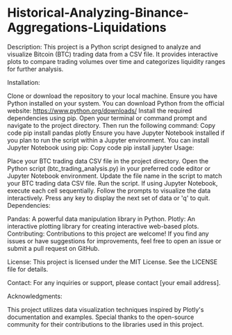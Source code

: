 # Historical-Analyzing-Binance-Aggregations-Liquidations
Description:
This project is a Python script designed to analyze and visualize Bitcoin (BTC) trading data from a CSV file. It provides interactive plots to compare trading volumes over time and categorizes liquidity ranges for further analysis.

Installation:

Clone or download the repository to your local machine.
Ensure you have Python installed on your system. You can download Python from the official website: https://www.python.org/downloads/
Install the required dependencies using pip. Open your terminal or command prompt and navigate to the project directory. Then run the following command:
Copy code
pip install pandas plotly
Ensure you have Jupyter Notebook installed if you plan to run the script within a Jupyter environment. You can install Jupyter Notebook using pip:
Copy code
pip install jupyter
Usage:

Place your BTC trading data CSV file in the project directory.
Open the Python script (btc_trading_analysis.py) in your preferred code editor or Jupyter Notebook environment.
Update the file name in the script to match your BTC trading data CSV file.
Run the script. If using Jupyter Notebook, execute each cell sequentially.
Follow the prompts to visualize the data interactively. Press any key to display the next set of data or 'q' to quit.
Dependencies:

Pandas: A powerful data manipulation library in Python.
Plotly: An interactive plotting library for creating interactive web-based plots.
Contributing:
Contributions to this project are welcome! If you find any issues or have suggestions for improvements, feel free to open an issue or submit a pull request on GitHub.

License:
This project is licensed under the MIT License. See the LICENSE file for details.

Contact:
For any inquiries or support, please contact [your email address].

Acknowledgments:

This project utilizes data visualization techniques inspired by Plotly's documentation and examples.
Special thanks to the open-source community for their contributions to the libraries used in this project.
